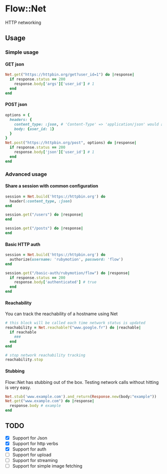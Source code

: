 # Flow::Net

HTTP networking

## Usage

### Simple usage

#### GET json

```ruby
Net.get("https://httpbin.org/get?user_id=1") do |response|
  if response.status == 200
    response.body['args']['user_id'] # 1
  end
end
```

#### POST json

```ruby
options = {
  headers: {
    content_type: :json, # 'Content-Type' => 'application/json' would also be valid
    body: {user_id: 1}
  }
}
Net.post("https://httpbin.org/post", options) do |response|
  if response.status == 200
    response.body['json']['user_id'] # 1
  end
end
```

### Advanced usage

#### Share a session with common configuration

```ruby
session = Net.build('https://httpbin.org') do
  header(:content_type, :json)
end

session.get("/users") do |response|
end

session.get("/posts") do |response|
end
```

#### Basic HTTP auth

```ruby
session = Net.build('https://httpbin.org') do
  authorize(username: 'rubymotion', password: 'flow')
end

session.get("/basic-auth/rubymotion/flow") do |response|
  if response.status == 200
    response.body['authenticated'] # true
  end
end
```

#### Reachability

You can track the reachability of a hostname using Net

```ruby
# this block will be called each time network status is updated
reachability = Net.reachable?("www.google.fr") do |reachable|
  if reachable
    ###
  end
end

# stop network reachability tracking
reachability.stop
```

#### Stubbing

Flow::Net has stubbing out of the box. Testing network calls without hitting
is very easy.

```ruby
Net.stub('www.example.com').and_return(Response.new(body:"example"))
Net.get("www.example.com") do |response|
  response.body # example
end
```

## TODO

* [x] Support for Json
* [x] Support for http verbs
* [x] Support for auth
* [ ] Support for upload
* [ ] Support for streaming
* [ ] Support for simple image fetching
